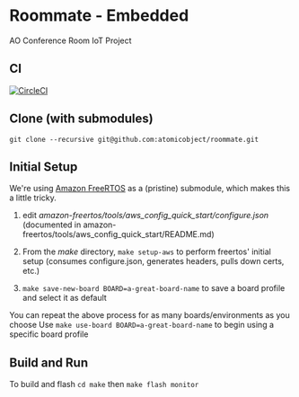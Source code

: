 # Roommate - Embedded

AO Conference Room IoT Project

## CI

[![CircleCI](https://circleci.com/gh/atomicobject/roommate.svg?style=svg&circle-token=51df136e9f481a8f75c9b775bcf2f5abe44b9dc9)](https://circleci.com/gh/atomicobject/roommate)

## Clone (with submodules)

`git clone --recursive git@github.com:atomicobject/roommate.git`

## Initial Setup

We're using [Amazon FreeRTOS](https://github.com/aws/amazon-freertos) as a (pristine) submodule, which makes this a little tricky.

1. edit _amazon-freertos/tools/aws_config_quick_start/configure.json_ (documented in amazon-freertos/tools/aws_config_quick_start/README.md)

2. From the _make_ directory, `make setup-aws` to perform freertos' initial setup (consumes configure.json, generates headers, pulls down certs, etc.)

3. `make save-new-board BOARD=a-great-board-name` to save a board profile and select it as default

You can repeat the above process for as many boards/environments as you choose
Use `make use-board BOARD=a-great-board-name` to begin using a specific board profile

## Build and Run

To build and flash
`cd make` then
`make flash monitor`
